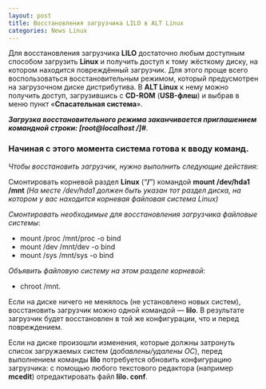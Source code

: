 ```yaml
---
layout: post
title: Восстановления загрузчика LILO в ALT Linux
categories: News Linux
---
```


 Для восстановления загрузчика **LILO** достаточно любым доступным способом загрузить **Linux** и 
  получить доступ к тому жёсткому диску, на котором находится повреждённый загрузчик. Для этого 
  проще всего воспользоваться восстановительным режимом, который предусмотрен на загрузочном 
  диске дистрибутива. В **ALT Linux** к нему можно получить доступ, загрузившись с **CD-ROM**
 (**USB-флеш**) и 
 выбрав в 
 меню пункт «**Спасательная система**».

 ***Загрузка восстановительного режима заканчивается приглашением командной строки: [root@localhost 
 /]#***.  
 
### Начиная с этого момента система готова к вводу команд.

*Чтобы восстановить загрузчик, нужно выполнить следующие действия*:

Смонтировать корневой раздел **Linux** (“**/**”) командой **mount /dev/hda1 /mnt** *(На месте 
/dev/hda1 
должен быть указан тот раздел диска, на котором у вас находится корневая файловая система Linux)*

*Смонтировать необходимые для восстановления загрузчика файловые системы*:

- mount /proc /mnt/proc -o bind
- mount /dev /mnt/dev -o bind
- mount /sys /mnt/sys -o bind

*Объявить файловую систему на этом разделе корневой*:

- chroot /mnt.

 Если на диске ничего не менялось (не установлено новых систем), восстановить загрузчик можно 
  одной командой — **lilo**. В результате загрузчик будет восстановлен в той же конфигурации, что и 
 перед повреждением.

 Если на диске произошли изменения, которые должны затронуть список загружаемых систем 
  (*добавлены/удалены ОС*), перед выполнением команды **lilo** потребуется обновить конфигурацию 
 загрузчика: с помощью любого текстового редактора (например **mcedit**) отредактировать файл 
 **lilo.
 conf**.
